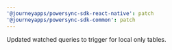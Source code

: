 ```yaml
---
'@journeyapps/powersync-sdk-react-native': patch
'@journeyapps/powersync-sdk-common': patch
---
```


Updated watched queries to trigger for local only tables.
